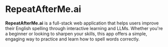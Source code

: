 # RepeatAfterMe.ai

**RepeatAfterMe.ai** is a full-stack web application that helps users improve their English spelling through interactive learning and LLMs. Whether you're a beginner or looking to sharpen your skills, this app offers a simple, engaging way to practice and learn how to spell words correctly.
